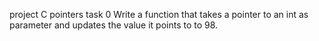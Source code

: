 project C pointers
task 0
Write a function that takes a pointer to an int as parameter and updates the value it points to to 98.

